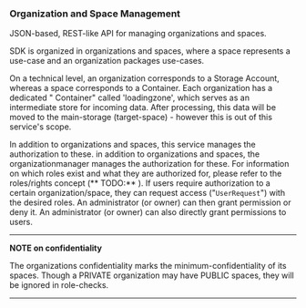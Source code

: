 ### Organization and Space Management


JSON-based, REST-like API for managing organizations and spaces.

SDK is organized in organizations and spaces, where a space represents a use-case and an organization packages use-cases.

On a technical level, an organization corresponds to a Storage Account, whereas a space corresponds to a Container. Each organization has a dedicated "
Container" called 'loadingzone', which
serves as an intermediate store for incoming data. After processing, this data will be moved to the main-storage (target-space) - however this is out of this
service's
scope.

In addition to organizations and spaces, this service manages the authorization to these. in addition to organizations and spaces, the organizationmanager
manages the authorization for these. For information on which roles exist and what they are authorized for, please refer to the roles/rights concept (**
TODO:** <insert-public-link-here>).
If users require authorization to a certain organization/space, they can request access ("`UserRequest`") with the desired roles. An administrator (or owner)
can then grant permission or deny it. An administrator (or owner) can also directly grant permissions to users.

---
**NOTE on confidentiality**

The organizations confidentiality marks the minimum-confidentiality of its spaces. Though a PRIVATE organization may have PUBLIC spaces, they will be ignored in
role-checks.

---
